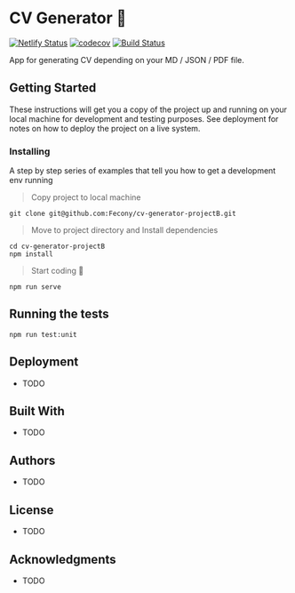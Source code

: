 # CV Generator 📝

[![Netlify Status](https://api.netlify.com/api/v1/badges/8fe3b302-61e5-466e-9171-0fa891abc304/deploy-status)](https://app.netlify.com/sites/pb-cv-gen/deploys)
[![codecov](https://codecov.io/gh/Fecony/cv-generator-projectB/branch/master/graph/badge.svg?token=KtwYE8CFQh)](https://codecov.io/gh/Fecony/cv-generator-projectB)
[![Build Status](https://travis-ci.com/Fecony/cv-generator-projectB.svg?token=KquVGmQ9CBMhcoabSNv9&branch=master)](https://travis-ci.com/Fecony/cv-generator-projectB)

App for generating CV depending on your MD / JSON / PDF file.

## Getting Started

These instructions will get you a copy of the project up and running on your local machine for development and testing purposes. See deployment for notes on how to deploy the project on a live system.

### Installing

A step by step series of examples that tell you how to get a development env running

> Copy project to local machine

```
git clone git@github.com:Fecony/cv-generator-projectB.git
```

> Move to project directory and Install dependencies

```
cd cv-generator-projectB
npm install
```

> Start coding 👾

```
npm run serve
```

## Running the tests

```
npm run test:unit
```

## Deployment

- TODO

## Built With

- TODO

## Authors

- TODO

## License

- TODO

## Acknowledgments

- TODO
